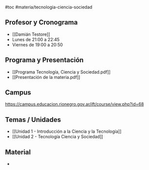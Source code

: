 #toc #materia/tecnologia-ciencia-sociedad 

## Profesor y Cronograma

* [[Damián Testore]]
* Lunes de 21:00 a 22:45
* Viernes de 19:00 a 20:50

## Programa y Presentación

* [[Programa Tecnología, Ciencia y Sociedad.pdf]]
* [[Presentación de la materia.pdf]]

## Campus

https://campus.educacion.rionegro.gov.ar/ift/course/view.php?id=68

## Temas / Unidades

* [[Unidad 1 - Introducción a la Ciencia y la Tecnología]]
* [[Unidad 2 - Tecnología Ciencia y Sociedad]]

## Material

-